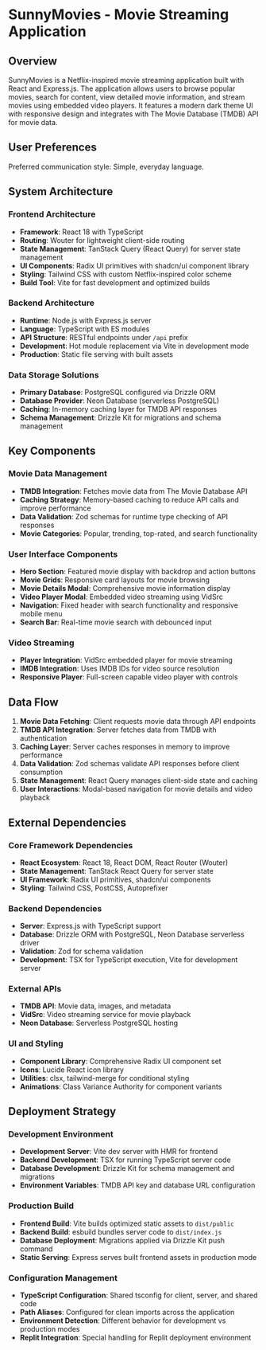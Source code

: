 # SunnyMovies - Movie Streaming Application

## Overview

SunnyMovies is a Netflix-inspired movie streaming application built with React and Express.js. The application allows users to browse popular movies, search for content, view detailed movie information, and stream movies using embedded video players. It features a modern dark theme UI with responsive design and integrates with The Movie Database (TMDB) API for movie data.

## User Preferences

Preferred communication style: Simple, everyday language.

## System Architecture

### Frontend Architecture
- **Framework**: React 18 with TypeScript
- **Routing**: Wouter for lightweight client-side routing
- **State Management**: TanStack Query (React Query) for server state management
- **UI Components**: Radix UI primitives with shadcn/ui component library
- **Styling**: Tailwind CSS with custom Netflix-inspired color scheme
- **Build Tool**: Vite for fast development and optimized builds

### Backend Architecture
- **Runtime**: Node.js with Express.js server
- **Language**: TypeScript with ES modules
- **API Structure**: RESTful endpoints under `/api` prefix
- **Development**: Hot module replacement via Vite in development mode
- **Production**: Static file serving with built assets

### Data Storage Solutions
- **Primary Database**: PostgreSQL configured via Drizzle ORM
- **Database Provider**: Neon Database (serverless PostgreSQL)
- **Caching**: In-memory caching layer for TMDB API responses
- **Schema Management**: Drizzle Kit for migrations and schema management

## Key Components

### Movie Data Management
- **TMDB Integration**: Fetches movie data from The Movie Database API
- **Caching Strategy**: Memory-based caching to reduce API calls and improve performance
- **Data Validation**: Zod schemas for runtime type checking of API responses
- **Movie Categories**: Popular, trending, top-rated, and search functionality

### User Interface Components
- **Hero Section**: Featured movie display with backdrop and action buttons
- **Movie Grids**: Responsive card layouts for movie browsing
- **Movie Details Modal**: Comprehensive movie information display
- **Video Player Modal**: Embedded video streaming using VidSrc
- **Navigation**: Fixed header with search functionality and responsive mobile menu
- **Search Bar**: Real-time movie search with debounced input

### Video Streaming
- **Player Integration**: VidSrc embedded player for movie streaming
- **IMDB Integration**: Uses IMDB IDs for video source resolution
- **Responsive Player**: Full-screen capable video player with controls

## Data Flow

1. **Movie Data Fetching**: Client requests movie data through API endpoints
2. **TMDB API Integration**: Server fetches data from TMDB with authentication
3. **Caching Layer**: Server caches responses in memory to improve performance
4. **Data Validation**: Zod schemas validate API responses before client consumption
5. **State Management**: React Query manages client-side state and caching
6. **User Interactions**: Modal-based navigation for movie details and video playback

## External Dependencies

### Core Framework Dependencies
- **React Ecosystem**: React 18, React DOM, React Router (Wouter)
- **State Management**: TanStack React Query for server state
- **UI Framework**: Radix UI primitives, shadcn/ui components
- **Styling**: Tailwind CSS, PostCSS, Autoprefixer

### Backend Dependencies
- **Server**: Express.js with TypeScript support
- **Database**: Drizzle ORM with PostgreSQL, Neon Database serverless driver
- **Validation**: Zod for schema validation
- **Development**: TSX for TypeScript execution, Vite for development server

### External APIs
- **TMDB API**: Movie data, images, and metadata
- **VidSrc**: Video streaming service for movie playback
- **Neon Database**: Serverless PostgreSQL hosting

### UI and Styling
- **Component Library**: Comprehensive Radix UI component set
- **Icons**: Lucide React icon library
- **Utilities**: clsx, tailwind-merge for conditional styling
- **Animations**: Class Variance Authority for component variants

## Deployment Strategy

### Development Environment
- **Development Server**: Vite dev server with HMR for frontend
- **Backend Development**: TSX for running TypeScript server code
- **Database Development**: Drizzle Kit for schema management and migrations
- **Environment Variables**: TMDB API key and database URL configuration

### Production Build
- **Frontend Build**: Vite builds optimized static assets to `dist/public`
- **Backend Build**: esbuild bundles server code to `dist/index.js`
- **Database Deployment**: Migrations applied via Drizzle Kit push command
- **Static Serving**: Express serves built frontend assets in production mode

### Configuration Management
- **TypeScript Configuration**: Shared tsconfig for client, server, and shared code
- **Path Aliases**: Configured for clean imports across the application
- **Environment Detection**: Different behavior for development vs production modes
- **Replit Integration**: Special handling for Replit deployment environment